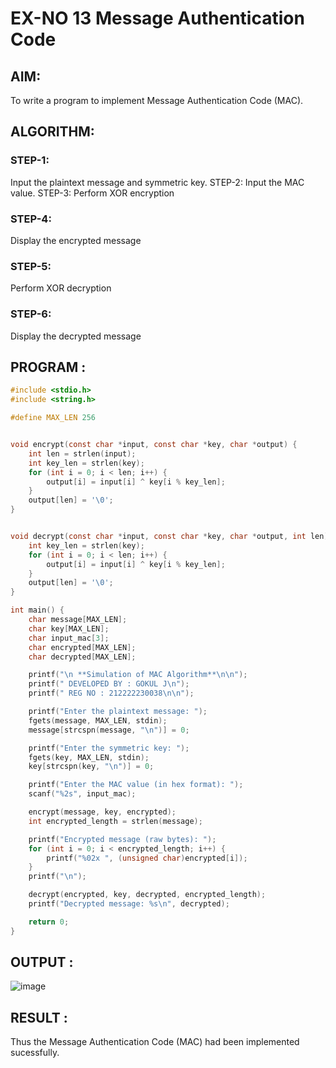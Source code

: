 # EX-NO 13 Message Authentication Code 

## AIM:
To write a program to implement Message Authentication Code (MAC). 
## ALGORITHM:
### STEP-1: 
Input the plaintext message and symmetric key. STEP-2: Input the MAC value. STEP-3: Perform XOR encryption
### STEP-4: 
Display the encrypted message
### STEP-5: 
Perform XOR decryption
### STEP-6:
Display the decrypted message


## PROGRAM :
```c
#include <stdio.h>
#include <string.h>

#define MAX_LEN 256 


void encrypt(const char *input, const char *key, char *output) {
    int len = strlen(input);
    int key_len = strlen(key);
    for (int i = 0; i < len; i++) {
        output[i] = input[i] ^ key[i % key_len]; 
    }
    output[len] = '\0'; 
}


void decrypt(const char *input, const char *key, char *output, int len) {
    int key_len = strlen(key);
    for (int i = 0; i < len; i++) {
        output[i] = input[i] ^ key[i % key_len]; 
    }
    output[len] = '\0'; 
}

int main() {
    char message[MAX_LEN];    
    char key[MAX_LEN];        
    char input_mac[3];       
    char encrypted[MAX_LEN];  
    char decrypted[MAX_LEN];  

    printf("\n **Simulation of MAC Algorithm**\n\n");
    printf(" DEVELOPED BY : GOKUL J\n");
    printf(" REG NO : 212222230038\n\n");

    printf("Enter the plaintext message: ");
    fgets(message, MAX_LEN, stdin);
    message[strcspn(message, "\n")] = 0;

    printf("Enter the symmetric key: ");
    fgets(key, MAX_LEN, stdin);
    key[strcspn(key, "\n")] = 0; 

    printf("Enter the MAC value (in hex format): ");
    scanf("%2s", input_mac); 

    encrypt(message, key, encrypted);
    int encrypted_length = strlen(message);

    printf("Encrypted message (raw bytes): ");
    for (int i = 0; i < encrypted_length; i++) {
        printf("%02x ", (unsigned char)encrypted[i]);
    }
    printf("\n");

    decrypt(encrypted, key, decrypted, encrypted_length); 
    printf("Decrypted message: %s\n", decrypted);

    return 0;
}

```

## OUTPUT :
![image](https://github.com/user-attachments/assets/627d66d0-ec25-46aa-9e40-e504194c216e)


## RESULT :
Thus the Message Authentication Code (MAC) had been implemented sucessfully.
